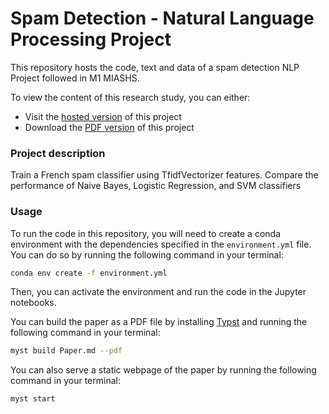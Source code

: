 # Spam Detection - Natural Language Processing Project

This repository hosts the code, text and data of a spam detection NLP Project followed in M1 MIASHS.

To view the content of this research study, you can either:
- Visit the [hosted version](https://mathisdrn.github.io/M1MIASHS-NLP/) of this project
- Download the [PDF version](https://raw.githubusercontent.com/mathisdrn/M1MIASHS-NLP/master/exports/project.pdf) of this project

### Project description

Train a French spam classifier using TfidfVectorizer features. Compare the performance of Naive Bayes, Logistic Regression, and SVM classifiers

### Usage

To run the code in this repository, you will need to create a conda environment with the dependencies specified in the `environment.yml` file. You can do so by running the following command in your terminal:

```bash
conda env create -f environment.yml
```

Then, you can activate the environment and run the code in the Jupyter notebooks.

You can build the paper as a PDF file by installing [Typst](https://github.com/typst/typst) and running the following command in your terminal:

```bash
myst build Paper.md --pdf
```

You can also serve a static webpage of the paper by running the following command in your terminal:

```bash
myst start
```